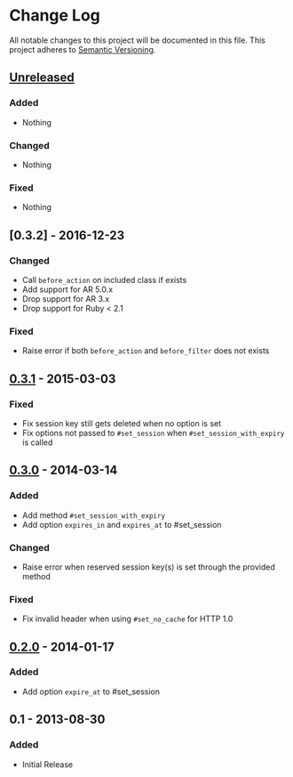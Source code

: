 # Change Log
All notable changes to this project will be documented in this file.
This project adheres to [Semantic Versioning](http://semver.org/).


## [Unreleased]

### Added

- Nothing

### Changed

- Nothing

### Fixed

- Nothing


## [0.3.2] - 2016-12-23

### Changed

- Call `before_action` on included class if exists
- Add support for AR 5.0.x
- Drop support for AR 3.x
- Drop support for Ruby < 2.1

### Fixed

- Raise error if both `before_action` and `before_filter` does not exists


## [0.3.1] - 2015-03-03

### Fixed

- Fix session key still gets deleted when no option is set
- Fix options not passed to `#set_session` when `#set_session_with_expiry` is called


## [0.3.0] - 2014-03-14

### Added

- Add method `#set_session_with_expiry`
- Add option `expires_in` and `expires_at` to #set_session

### Changed

- Raise error when reserved session key(s) is set through the provided method

### Fixed

- Fix invalid header when using `#set_no_cache` for HTTP 1.0


## [0.2.0] - 2014-01-17

### Added

- Add option `expire_at` to #set_session


## 0.1 - 2013-08-30

### Added

- Initial Release


[Unreleased]: https://github.com/AssetSync/asset_sync/compare/v0.3.2...HEAD
[0.3.1]: https://github.com/AssetSync/asset_sync/compare/v0.3.1...v0.3.2
[0.3.1]: https://github.com/AssetSync/asset_sync/compare/v0.3.0...v0.3.1
[0.3.0]: https://github.com/AssetSync/asset_sync/compare/v0.2.0...v0.3.0
[0.2.0]: https://github.com/AssetSync/asset_sync/compare/v0.1...v0.2.0

